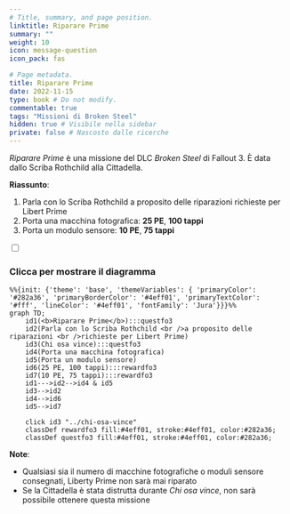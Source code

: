 ```yaml
---
# Title, summary, and page position.
linktitle: Riparare Prime
summary: ""
weight: 10
icon: message-question
icon_pack: fas

# Page metadata.
title: Riparare Prime
date: 2022-11-15
type: book # Do not modify.
commentable: true
tags: "Missioni di Broken Steel"
hidden: true # Visibile nella sidebar
private: false # Nascosto dalle ricerche
---
```



<div class="fo3">

*Riparare Prime* è una missione del DLC *Broken Steel* di Fallout 3. È data dallo Scriba Rothchild alla Cittadella.

**Riassunto**:
1. Parla con lo Scriba Rothchild a proposito delle riparazioni richieste per Libert Prime
2. Porta una macchina fotografica: **25 PE**, **100 tappi**
3. Porta un modulo sensore: **10 PE**, **75 tappi** 

<section class="chart-collapse">
<input type="checkbox" name="collapse2" id="handle2">
<h3 class="handle">
<label for="handle2">Clicca per mostrare il diagramma</label>
</h3>
<div class="content">

```mermaid
%%{init: {'theme': 'base', 'themeVariables': { 'primaryColor': '#282a36', 'primaryBorderColor': '#4eff01', 'primaryTextColor': '#fff', 'lineColor': '#4eff01', 'fontFamily': 'Jura'}}}%%
graph TD;
    id1(<b>Riparare Prime</b>):::questfo3
    id2(Parla con lo Scriba Rothchild <br />a proposito delle riparazioni <br />richieste per Libert Prime)
    id3(Chi osa vince):::questfo3
    id4(Porta una macchina fotografica)
    id5(Porta un modulo sensore)
    id6(25 PE, 100 tappi):::rewardfo3
    id7(10 PE, 75 tappi):::rewardfo3 
    id1--->id2-->id4 & id5
    id3-->id2
    id4-->id6
    id5-->id7
    
    click id3 "../chi-osa-vince"
    classDef rewardfo3 fill:#4eff01, stroke:#4eff01, color:#282a36;
    classDef questfo3 fill:#4eff01, stroke:#4eff01, color:#282a36;
```

</div>
</section>




**Note**:
- Qualsiasi sia il numero di macchine fotografiche o moduli sensore consegnati, Liberty Prime non sarà mai riparato
- Se la Cittadella è stata distrutta durante *Chi osa vince*, non sarà possibile ottenere questa missione



</div>